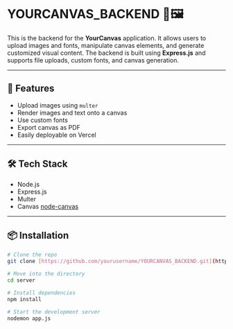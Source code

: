 # YOURCANVAS_BACKEND 🎨🖼️

This is the backend for the **YourCanvas** application. It allows users to upload images and fonts, manipulate canvas elements, and generate customized visual content. The backend is built using **Express.js** and supports file uploads, custom fonts, and canvas generation.

---

## 🚀 Features

- Upload images using `multer`
- Render images and text onto a canvas
- Use custom fonts
- Export canvas as PDF
- Easily deployable on Vercel

---

## 🛠️ Tech Stack

- Node.js
- Express.js
- Multer
- Canvas [node-canvas](https://www.npmjs.com/package/canvas)

---

## 📦 Installation

```bash
# Clone the repo
git clone [https://github.com/yourusername/YOURCANVAS_BACKEND.git](https://github.com/Aditya3403/yourcanvas_backend.git)

# Move into the directory
cd server

# Install dependencies
npm install

# Start the development server
nodemon app.js


